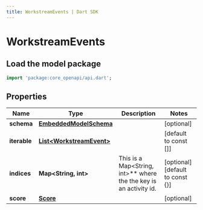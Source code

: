 ```yaml
---
title: WorkstreamEvents | Dart SDK
---
```


# WorkstreamEvents

## Load the model package
```dart
import 'package:core_openapi/api.dart';
```

## Properties
Name | Type | Description | Notes
------------ | ------------- | ------------- | -------------
**schema** | [**EmbeddedModelSchema**](EmbeddedModelSchema) |  | [optional] 
**iterable** | [**List\<WorkstreamEvent\>**](WorkstreamEvent) |  | [default to const []]
**indices** | **Map\<String, int\>** | This is a Map\<String, int\>** where the the key is an activity id. | [optional] [default to const {}]
**score** | [**Score**](Score) |  | [optional] 




